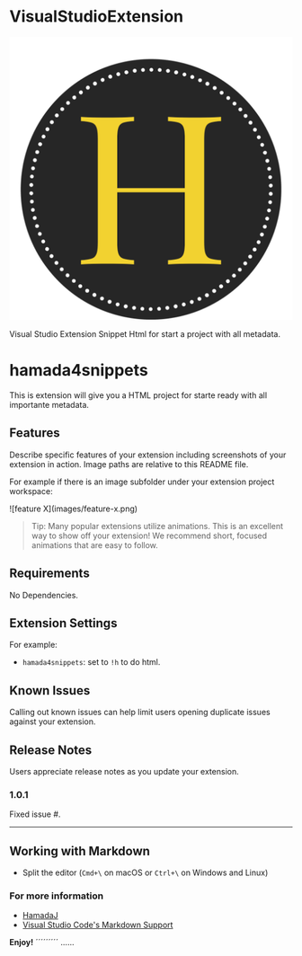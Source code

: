 # VisualStudioExtension

![alt text](./icon.png)

Visual Studio Extension Snippet Html for start a project with all metadata.

# hamada4snippets

This is extension will give you a HTML project for starte ready with all importante metadata.

## Features

Describe specific features of your extension including screenshots of your extension in action. Image paths are relative to this README file.

For example if there is an image subfolder under your extension project workspace:

\!\[feature X\]\(images/feature-x.png\)

> Tip: Many popular extensions utilize animations. This is an excellent way to show off your extension! We recommend short, focused animations that are easy to follow.

## Requirements

No Dependencies.

## Extension Settings

For example:

- `hamada4snippets`: set to `!h` to do html.

## Known Issues

Calling out known issues can help limit users opening duplicate issues against your extension.

## Release Notes

Users appreciate release notes as you update your extension.

### 1.0.1

Fixed issue #.

---

## Working with Markdown

- Split the editor (`Cmd+\` on macOS or `Ctrl+\` on Windows and Linux)

### For more information

- [HamadaJ](https://github.com/hamada-j)
- [Visual Studio Code's Markdown Support](http://code.visualstudio.com/docs/languages/markdown)

**Enjoy!**
´´´´´´´´´
......
